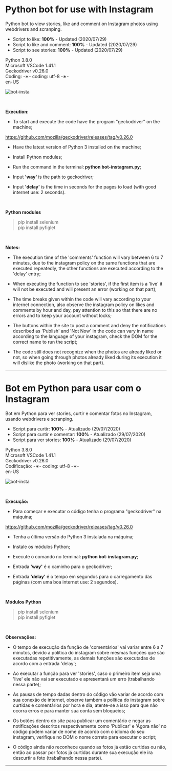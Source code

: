# Python bot for use with Instagram

Python bot to view stories, like and comment on Instagram photos using webdrivers and scranping.

* Script to like: <strong>100%</strong> - Updated (2020/07/29)</br>
* Script to like and comment: <strong>100%</strong> - Updated (2020/07/29)</br>
* Script to see stories: <strong>100%</strong> - Updated (2020/07/29)

Python 3.8.0 </br>
Microsoft VSCode 1.41.1 </br>
Geckodriver v0.26.0 </br>
Coding: -&lowast;- coding: utf-8 -&lowast;- </br>
en-US </br>

![bot-insta](https://github.com/alpdias/bot-python-instagram/blob/master/img/bot-insta.png)

</br>

<strong>Execution:</strong>
 
 * To start and execute the code have the program "geckodriver" on the machine;
 
  https://github.com/mozilla/geckodriver/releases/tag/v0.26.0
  
* Have the latest version of Python 3 installed on the machine;

* Install Python modules;

* Run the command in the terminal:<strong> python bot-instagram.py</strong>;

* Input <strong>'way'</strong> is the path to geckodriver;

* Input <strong>'delay'</strong> is the time in seconds for the pages to load (with good internet use: 2 seconds).

</br>
  
<strong>Python modules</strong>

 > pip install selenium </br>
 > pip install pyfiglet </br>
 
 </br>
 
<strong>Notes:</strong>

* The execution time of the 'comments' function will vary between 6 to 7 minutes, due to the instagram policy on the same functions that are executed repeatedly, the other functions are executed according to the 'delay' entry;

* When executing the function to see 'stories', if the first item is a 'live' it will not be executed and will present an error (working on that part);
 
* The time breaks given within the code will vary according to your internet connection, also observe the instagram policy on likes and comments by hour and day, pay attention to this so that there are no errors and to keep your account without locks;
 
* The buttons within the site to post a comment and deny the notifications described as 'Publish' and 'Not Now' in the code can vary in name according to the language of your instagram, check the DOM for the correct name to run the script;

* The code still does not recognize when the photos are already liked or not, so when going through photos already liked during its execution it will dislike the photo (working on that part).

 ---------------------------------------------------------------------------------------------------------------------

# Bot em Python para usar com o Instagram

Bot em Python para ver stories, curtir e comentar fotos no Instagram, usando webdrivers e scranping.

* Script para curtir: <strong>100%</strong> - Atualizado (29/07/2020)</br>
* Script para curtir e comentar: <strong>100%</strong> - Atualizado (29/07/2020)</br>
* Script para ver stories: <strong>100%</strong> - Atualizado (29/07/2020)

Python 3.8.0 </br>
Microsoft VSCode 1.41.1 </br>
Geckodriver v0.26.0 </br>
Codificação: -&lowast;- coding: utf-8 -&lowast;- </br>
en-US </br>

![bot-insta](https://github.com/alpdias/bot-python-instagram/blob/master/img/bot-insta.png)

</br>

<strong>Execução:</strong>
 
 * Para começar e executar o código tenha o programa "geckodriver" na máquina;
 
  https://github.com/mozilla/geckodriver/releases/tag/v0.26.0
  
* Tenha a última versão do Python 3 instalada na máquina;

* Instale os módulos Python;

* Execute o comando no terminal:<strong> python bot-instagram.py</strong>;

* Entrada <strong>'way'</strong> é o caminho para o geckodriver;

* Entrada <strong>'delay'</strong> é o tempo em segundos para o carregamento das páginas (com uma boa internet use: 2 segundos).

</br>
  
<strong>Módulos Python</strong>

 > pip install selenium </br>
 > pip install pyfiglet </br>
 
 </br>
 
<strong>Observações:</strong>

* O tempo de execução da função de 'comentários' vai variar entre 6 a 7 minutos, devido a política do instagram sobre mesmas funções que são executadas repetitivamente, as demais funções são executadas de acordo com a entrada 'delay';

* Ao executar a função para ver 'stories', caso o primeiro item seja uma 'live' ele não vai ser executado e apresentará um erro (trabalhando nessa parte);
 
* As pausas de tempo dadas dentro do código vão variar de acordo com sua conexão de internet, observe também a política do instagram sobre curtidas e comentários por hora e dia, atente-se a isso para que não ocorra erros e para manter sua conta sem bloqueios;
 
* Os botões dentro do site para publicar um comentário e negar as notificações descritos respectivamente como 'Publicar' e 'Agora não' no código podem variar de nome de acordo com o idioma do seu instagram, verifique no DOM o nome correto para executar o script;

* O código ainda não reconhece quando as fotos já estão curtidas ou não, então ao passar por fotos já curtidas durante sua execução ele ira descurtir a foto (trabalhando nessa parte).
 
----------------------------------------------------------------------------------------------------------------------
